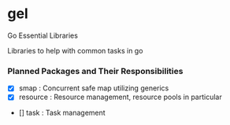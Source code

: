 # gel
Go Essential Libraries

Libraries to help with common tasks in go

### Planned Packages and Their Responsibilities
- [x] smap : Concurrent safe map utilizing generics
- [x] resource : Resource management, resource pools in particular
- [] task : Task management
